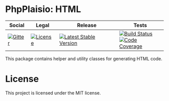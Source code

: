 # PhpPlaisio: HTML

<table>
<thead>
<tr>
<th>Social</th>
<th>Legal</th>
<th>Release</th>
<th>Tests</th>
</tr>
</thead>
<tbody>
<tr>
<td>
<a href="https://gitter.im/PhpPlaisio/PhpPlaisio"><img src="https://badges.gitter.im/PhpPlaisio/PhpPlaisio.svg" alt="Gitter"/></a>
</td>
<td>
<a href="https://packagist.org/packages/plaisio/helper-html"><img src="https://poser.pugx.org/plaisio/helper-html/license" alt="License"/></a>
</td>
<td>
<a href="https://packagist.org/packages/plaisio/helper-html"><img src="https://poser.pugx.org/plaisio/helper-html/v/stable" alt="Latest Stable Version"/></a><br/>
</td>
<td>
<a href="https://github.com/PhpPlaisio/helper-html/actions/workflows/unit.yml"><img src="https://github.com/PhpPlaisio/helper-html/actions/workflows/unit.yml/badge.svg" alt="Build Status"/></a><br/>
<a href="https://codecov.io/gh/PhpPlaisio/helper-html"><img src="https://codecov.io/gh/PhpPlaisio/helper-html/branch/master/graph/badge.svg" alt="Code Coverage"/></a>
</td>
</tr>
</tbody>
</table>

This package contains helper and utility classes for generating HTML code. 

# License

This project is licensed under the MIT license.
